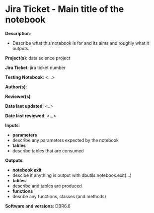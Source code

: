 # Jira Ticket - Main title of the notebook

**Description**: 

- Describe what this notebook is for and its aims and roughly what it outputs.

**Project(s)**: data science project

**Jira Ticket**: jira ticket number

**Testing Notebook**: <...>

**Author(s)**: <enter author>

**Reviewer(s)**: <enter reviewer>

**Date last updated**: <..>

**Date last reviewed**: <...>

**Inputs**:
- **parameters**
- describe any parameters expected by the notebook
- **tables**
- describe tables that are consumed

**Outputs**:
- **notebook exit**
- descibe if anything is output with dbutils.notebook.exit(...)
- **tables**
- describe and tables are produced
- **functions**
- desribe any functions, classes (and methods)

**Software and versions**: DBR6.6
